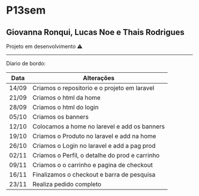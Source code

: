 # P13sem

## Giovanna Ronqui, Lucas Noe e Thais Rodrigues

Projeto em desenvolvimento ⚠️
____________________________________

Diario de bordo:

| Data  | Alterações                                    |
|-------|-----------------------------------------------|
| 14/09 | Criamos o repositorio e o projeto em laravel  |
| 21/09 | Criamos o html da home                        |
| 28/09 | Criamos o html do login                       |
| 05/10 | Criamos os banners                            |
| 12/10 | Colocamos a home no larevel e add os banners  |
| 19/10 | Criamos o Produto no laravel e add na home    |
| 26/10 | Criamos o Login no laravel e add a pag prod   |
| 02/11 | Criamos o Perfil, o detalhe do prod e carrinho|
| 09/11 | Criamos o o carrinho e pagina de checkout     |
| 16/11 | Finalizamos o checkout e barra de pesquisa    |
| 23/11 | Realiza pedido completo                       |
